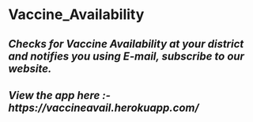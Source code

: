# Vaccine_Availability
<h2><I>Checks for Vaccine Availability at your district and notifies you using E-mail, subscribe to our website.</I></h2>

<p><h2><I>View the app here :- https://vaccineavail.herokuapp.com/</I></h2></p>
